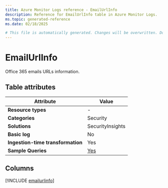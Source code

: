 ```yaml
---
title: Azure Monitor Logs reference - EmailUrlInfo
description: Reference for EmailUrlInfo table in Azure Monitor Logs.
ms.topic: generated-reference
ms.date: 02/18/2025

# This file is automatically generated. Changes will be overwritten. Do not change this file directly.
---
```


# EmailUrlInfo

Office 365 emails URLs information.


## Table attributes

|Attribute|Value|
|---|---|
|**Resource types**|-|
|**Categories**|Security|
|**Solutions**| SecurityInsights|
|**Basic log**|No|
|**Ingestion-time transformation**|Yes|
|**Sample Queries**|[Yes](/azure/azure-monitor/reference/queries/emailurlinfo)|



## Columns
  
[!INCLUDE [emailurlinfo](~/reusable-content/ce-skilling/azure/includes/azure-monitor/reference/tables/emailurlinfo-include.md)]
